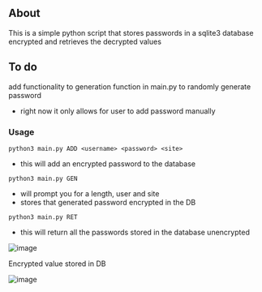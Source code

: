 ## About
This is a simple python script that stores passwords in a sqlite3 database encrypted and retrieves the decrypted values

## To do
add functionality to generation function in main.py to randomly generate password
- right now it only allows for user to add password manually

### Usage

`python3 main.py ADD <username> <password> <site>`
- this will add an encrypted password to the database

`python3 main.py GEN`
- will prompt you for a length, user and site
- stores that generated password encrypted in the DB 

`python3 main.py RET`
- this will return all the passwords stored in the database unencrypted

![image](https://github.com/user-attachments/assets/dec66c14-fae7-46e8-8aad-3da64e91a73f)

Encrypted value stored in DB

![image](https://github.com/user-attachments/assets/3155f668-e850-479a-9bcd-6750194b9b15)
